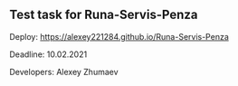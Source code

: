 ## Test task for Runa-Servis-Penza

Deploy: https://alexey221284.github.io/Runa-Servis-Penza

Deadline: 10.02.2021

Developers: Alexey Zhumaev
